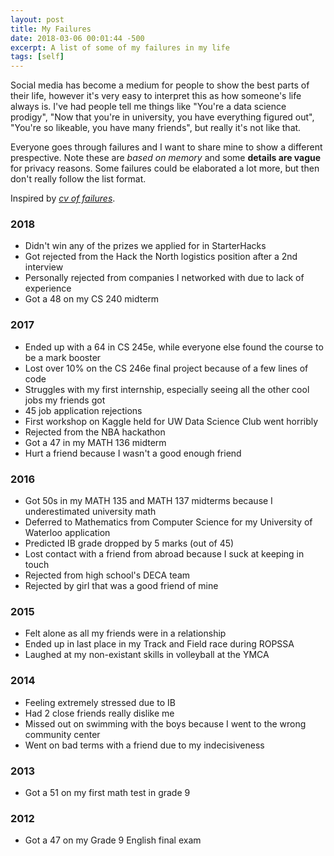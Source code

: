 ```yaml
---
layout: post
title: My Failures
date: 2018-03-06 00:01:44 -500
excerpt: A list of some of my failures in my life
tags: [self]
---
```


Social media has become a medium for people to show the best parts of their life, however it's very easy to interpret this as how someone's life always is. I've had people tell me things like "You're a data science prodigy", "Now that you're in university, you have everything figured out", "You're so likeable, you have many friends", but really it's not like that. 

Everyone goes through failures and I want to share mine to show a different prespective. Note these are _based on memory_ and some **details are vague** for privacy reasons. Some failures could be elaborated a lot more, but then don't really follow the list format.

Inspired by [*cv of failures*](https://www.princeton.edu/~joha/Johannes_Haushofer_CV_of_Failures.pdf).

### 2018
- Didn't win any of the prizes we applied for in StarterHacks
- Got rejected from the Hack the North logistics position after a 2nd interview
- Personally rejected from companies I networked with due to lack of experience
- Got a 48 on my CS 240 midterm

### 2017
- Ended up with a 64 in CS 245e, while everyone else found the course to be a mark booster
- Lost over 10% on the CS 246e final project because of a few lines of code
- Struggles with my first internship, especially seeing all the other cool jobs my friends got
- 45 job application rejections
- First workshop on Kaggle held for UW Data Science Club went horribly
- Rejected from the NBA hackathon
- Got a 47 in my MATH 136 midterm
- Hurt a friend because I wasn't a good enough friend

### 2016
- Got 50s in my MATH 135 and MATH 137 midterms because I underestimated university math
- Deferred to Mathematics from Computer Science for my University of Waterloo application
- Predicted IB grade dropped by 5 marks (out of 45)
- Lost contact with a friend from abroad because I suck at keeping in touch
- Rejected from high school's DECA team
- Rejected by girl that was a good friend of mine

### 2015
- Felt alone as all my friends were in a relationship
- Ended up in last place in my Track and Field race during ROPSSA
- Laughed at my non-existant skills in volleyball at the YMCA

### 2014
- Feeling extremely stressed due to IB
- Had 2 close friends really dislike me
- Missed out on swimming with the boys because I went to the wrong community center
- Went on bad terms with a friend due to my indecisiveness

### 2013
- Got a 51 on my first math test in grade 9

### 2012
- Got a 47 on my Grade 9 English final exam
